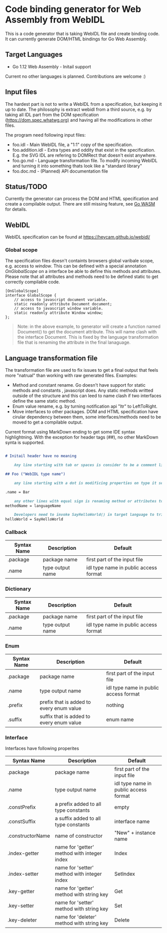 
# Code binding generator for Web Assembly from WebIDL

This is a code generator that is taking WebIDL file and create binding code.
It can currently generate DOM/HTML bindings for Go Web Assembly.

## Target Languages

* Go 1.12 Web Assembly - Initail support

Current no other languages is planned. Contributions are welcome :)

## Input files

The hardest part is not to write a WebIDL from a specification, but keeping it up to date. The philosophy is extract webidl from a third source, e.g. by taking all IDL part from the DOM specification (<https://dom.spec.whatwg.org)> and having all the modifications in other files.

The program need following input files:

* foo.idl - Main WebIDL file, a "1:1" copy of the specification.
* foo.addition.idl - Extra types and oddity that exist in the specification. E.g. the SVG IDL are refering to DOMRect that doesn't exist anywhere.
* foo.go.md - Language transformation file. To modify incoming WebIDL and turning it into something thats look like a "standard library"
* foo.doc.md - (Planned) API documentation file

## Status/TODO

Currently the generator can process the DOM and HTML specification and create a compilable output. There are still missing feature, see [Go WASM](gowasm.md) for details.

## WebIDL

WebIDL specification can be found at <https://heycam.github.io/webidl/>

### Global scope

The specification files doesn't containts browsers global varibale scope, e.g. access to _window_. This can be defined with a special annotation _OnGlobalScope_ on a interface be able to define this methods and attributes. Please note that all attributes and methods need to be defined static to get correctly compilable code.

```webidl
[OnGlobalScope]
interface GlobalScope {
    // access to javascript document variable.
    static readonly attribute Document document;
    // access to javascript window variable.
    static readonly attribute Window window;
};
```

> Note: in the above example, to generator will create a function named Document() to get the document attribute. This will name clash with the interface Document. This is fixed by the language transformation file that is renaming the attribute in the final lanaguage.

## Language transformation file

The transformation file are used to fix issues to get a final output that feels more "natrual" than working with raw generated files. Examples:

* Method and constant rename. Go doesn't have support for static methods and constants , javascript does. Any static methods writted outside of the structure and this can leed to name clash if two interfaces define the same static method.
* Enum value rename, e.g. by turning notification api "ltr" to LeftToRight.
* Move interfaces to other packages. DOM and HTML specification have cirular dependency between them, some interfaces/methods need to be moved to get a compilable output.

Current format using MarkDown ending to get some IDE syntax highlightning. With the exception for header tags (##), no other MarkDown synta is supported.

```markdown

# Initail header have no meaning

    Any line starting with tab or spaces is consider to be a comment line

## Foo ("WebIDL type name")

    any line starting with a dot is modificing properties on type it self, e.g. rename the type to Bar

.name = Bar

    any other lines with equal sign is renaming method or attributes to target lanaguage name.
methodName = languageName

    Developers need to invoke SayHelloWorld() in target language to trigger helloWorld() in javascript.
helloWorld = SayHelloWorld

```

### Callback

|Syntax Name|Description|Default|
|-----------|-----------|-------|
|.package|package name|first part of the input file|
|.name|type output name|idl type name in public access format|

### Dictionary

|Syntax Name|Description|Default|
|-----------|-----------|-------|
|.package|package name|first part of the input file|
|.name|type output name|idl type name in public access format|

### Enum

|Syntax Name|Description|Default|
|-----------|-----------|-------|
|.package|package name|first part of the input file|
|.name|type output name|idl type name in public access format|
|.prefix|prefix that is added to every enum value|nothing|
|.suffix|suffix that is added to every enum value|enum name|

### Interface

Interfaces have following properites

|Syntax Name|Description|Default|
|-----------|-----------|-------|
|.package|package name|first part of the input file|
|.name|type output name|idl type name in public access format|
|.constPrefix|a prefix added to all type constants|empty|
|.constSuffix|a suffix added to all type constants|interface name|
|.constructorName|name of constructor|"New" + instance name|
|.index-getter|name for 'getter' method with integer index|Index|
|.index-setter|name for 'setter' method with integer index|SetIndex|
|.key-getter|name for 'getter' method with string key|Get|
|.key-setter|name for 'setter' method with string key|Set|
|.key-deleter|name for 'deleter' method with string key|Delete|
